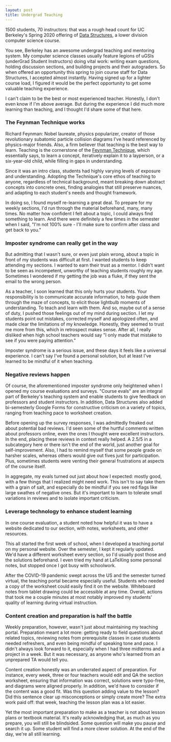 ```yaml
---
layout: post
title: Undergrad Teaching
---
```


1500 students, 70 instructors: that was a rough head count for UC Berkeley's Spring 2020 offering of [Data Structures](https://inst.eecs.berkeley.edu/~cs61b/sp20/), a lower division computer science course.

You see, Berkeley has an awesome undergrad teaching and mentoring system. My computer science classes usually feature legions of uGSIs (underGrad Student Instructors) doing vital work: writing exam questions, holding discussion sections, and building projects and their autograders. So when offered an opportunity this spring to join course staff for Data Structures, I accepted almost instantly. Having signed up for a lighter course load, I figured it would be the perfect opportunity to get some valuable teaching experience. 

I can't claim to be the best or most experienced teacher. Honestly, I don't even know if I'm above average. But during the experience I did much more learning than teaching, and I thought I'd share some of that here.

### The Feynman Technique works
Richard Feynman: Nobel laureate, physics popularizer, creator of those revolutionary subatomic particle collision diagrams I've heard referenced by physics-major friends. Also, a firm believer that teaching is the best way to learn. Teaching is the cornerstone of the [Feynman Technique](https://www.youtube.com/watch?v=FrNqSLPaZLc), which essentially says, to learn a concept, iteratively explain it to a layperson, or a six-year-old child, while filling in gaps in understanding.

Since it was an intro class, students had highly varying levels of exposure and understanding. Adopting the Technique's core ethos of teaching to anyone, regardless of technical background, meant breaking down abstract concepts into concrete ones, finding analogies that still preserve nuances, and adapting to each student's needs and thought framework. 

In doing so, I found myself re-learning a great deal. To prepare for my weekly sections, I'd run through the material beforehand, many, many times. No matter how confident I felt about a topic, I could always find something to learn. And there were definitely a few times in the semester when I said, "I'm not 100% sure - I'll make sure to confirm after class and get back to you." 

### Imposter syndrome can really get in the way
But admitting that I wasn't sure, or even just plain wrong, about a topic in front of my students was difficult at first. I wanted students to keep attending my sections. I wanted to earn their trust as a mentor. I didn't want to be seen as incompetent, unworthy of teaching students roughly my age. Sometimes I wondered if my getting the job was a fluke, if they sent the email to the wrong person.

As a teacher, I soon learned that this only hurts your students. Your responsibility is to communicate accurate information, to help guide them through the maze of concepts, to elicit those lightbulb moments of understanding. To teach and learn with them. And so, maybe out of a sense of duty, I pushed those feelings out of my mind during section. I let my students point out mistakes, corrected myself and apologized often, and made clear the limitations of my knowledge. Honestly, they seemed to trust me more from this, which in retrospect makes sense. After all, I really disliked when high school teachers would say "I only made that mistake to see if you were paying attention."

Imposter syndrome is a serious issue, and these days it feels like a universal experience. I can't say I've found a personal solution, but at least I've learned to be mindful of it when teaching. 

### Negative reviews happen
Of course, the aforementioned imposter syndrome only heightened when I opened my course evaluations and surveys. "Course evals" are an integral part of Berkeley's teaching system and enable students to give feedback on professors and student instructors. In addition, Data Structures also added bi-semesterly Google Forms for constructive criticism on a variety of topics, ranging from teaching pace to worksheet creation. 

Before opening up the survey responses, I was admittedly freaked out about potential bad reviews. I'd seen some of the hurtful comments written about professors online, even the ones I thought were excellent instructors. In the end, placing these reviews in context really helped. A 2.5/5 in a subcategory here or there isn't the end of the world, just another goal for self-improvement. Also, I had to remind myself that some people grade on harsher scales, whereas others would give out fives just for participation. Plus, sometimes students were venting their general frustrations at aspects of the course itself. 

In aggregate, my evals turned out just about how I expected: mostly good, with a few things that I realized might need work. This isn't to say take them with a grain of salt, and especially do be mindful if you see red flags like large swathes of negative ones. But it's important to learn to tolerate small variations in reviews and to isolate important criticism.

### Leverage technology to enhance student learning
In one course evaluation, a student noted how helpful it was to have a website dedicated to our section, with notes, worksheets, and other resources. 

This all started the first week of school, when I developed a teaching portal on my personal website. Over the semester, I kept it regularly updated. We'd have a different worksheet every section, so I'd usually post those and the solutions beforehand. I even tried my hand at LaTeXing some personal notes, but stopped once I got busy with schoolwork.

After the COVID-19 pandemic swept across the US and the semester turned virtual, the teaching portal became especially useful. Students who needed a copy of the worksheet could easily find it on the website. Whiteboard notes from tablet drawing could be accessible at any time. Overall, actions that took me a couple minutes at most notably improved my students' quality of learning during virtual instruction.

### Content creation and preparation is half the battle
Weekly preparation, however, wasn't just about maintaining my teaching portal. Preparation meant a lot more: getting ready to field questions about related topics, reviewing notes from prerequisite classes in case students needed refreshers, and even being mindful of speaking tone and pace. I didn't always look forward to it, especially when I had three midterms and a project in a week. But it was necessary, as anyone who's learned from an unprepared TA would tell you.

Content creation honestly was an underrated aspect of preparation. For instance, every week, three or four teachers would edit and QA the section worksheet, ensuring that information was correct, solutions were typo-free, and diagrams were aligned properly. In addition, we'd have to consider if the content was a good fit. Was this question adding value to the lesson? Did this sentence clear up misconceptions or simply create more? The extra work paid off: that week, teaching the lesson plan was a lot easier.

Yet the most important preparation to make as a teacher is not about lesson plans or textbook material. It's really acknowledging that, as much as you prepare, you will still be blindsided. Some question will make you pause and search it up. Some student will find a more clever solution. At the end of the day, we're all still learning.

